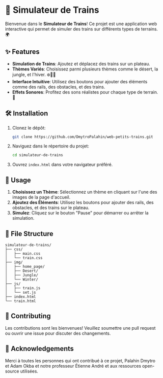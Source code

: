 # 🚂 Simulateur de Trains

Bienvenue dans le **Simulateur de Trains**! Ce projet est une application web interactive qui permet de simuler des trains sur différents types de terrains. 🌍

## ✨ Features

- **Simulation de Trains**: Ajoutez et déplacez des trains sur un plateau.
- **Thèmes Variés**: Choisissez parmi plusieurs thèmes comme le désert, la jungle, et l'hiver. ❄️🌵🌴
- **Interface Intuitive**: Utilisez des boutons pour ajouter des éléments comme des rails, des obstacles, et des trains.
- **Effets Sonores**: Profitez des sons réalistes pour chaque type de terrain. 🎵

## 🛠️ Installation

1. Clonez le dépôt:

    ```sh
    git clone https://github.com/DmytroPalahin/web-petits-trains.git
    ```

2. Naviguez dans le répertoire du projet:

    ```sh
    cd simulateur-de-trains
    ```

3. Ouvrez `index.html` dans votre navigateur préféré.

## 🚀 Usage

1. **Choisissez un Thème**: Sélectionnez un thème en cliquant sur l'une des images de la page d'accueil.
2. **Ajoutez des Éléments**: Utilisez les boutons pour ajouter des rails, des obstacles, et des trains sur le plateau.
3. **Simulez**: Cliquez sur le bouton "Pause" pour démarrer ou arrêter la simulation.

## 📂 File Structure

```plaintext
simulateur-de-trains/
├── css/
│   ├── main.css
│   └── train.css
├── img/
│   ├── home_page/
│   ├── Desert/
│   ├── Jungle/
│   └── Winter/
├── js/
│   ├── train.js
│   └── set.js
├── index.html
└── train.html
```

## 🤝 Contributing

Les contributions sont les bienvenues! Veuillez soumettre une pull request ou ouvrir une issue pour discuter des changements.

## 🙏 Acknowledgements

Merci à toutes les personnes qui ont contribué à ce projet, Palahin Dmytro et Adam Okba et notre professeur Étienne André et aux ressources open-source utilisées.
